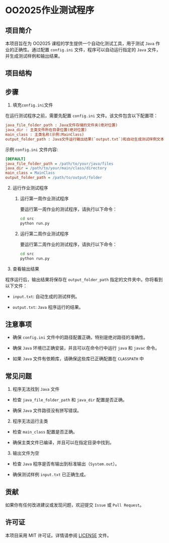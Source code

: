 # OO2025作业测试程序

## 项目简介

本项目旨在为 OO2025 课程的学生提供一个自动化测试工具，用于测试 `Java` 作业的正确性。通过配置 `config.ini` 文件，程序可以自动运行指定的 `Java` 文件，并生成测试样例和输出结果。

## 项目结构

## 步骤

1. 填充`config.ini`文件

在运行测试程序之前，需要先配置 `config.ini` 文件。该文件包含以下配置项：
```ini
java_file_folder_path : Java文件存储的文件夹(绝对位置)
java_dir : 主类文件所在目录位置(绝对位置)
main_class : 主类名称(示例:MainClass)
output_folder_path : Java文件运行输出结果(`output.txt`)和自动生成测试样例文本(`input.txt`)所在文件夹位置(绝对位置)
```
 
示例 `config.ini` 文件内容:

```ini
[DEFAULT]
java_file_folder_path = /path/to/your/java/files
java_dir = /path/to/your/main/class/directory
main_class = MainClass
output_folder_path = /path/to/output/folder
```
2. 运行作业测试程序
   1.  运行第一周作业测试程序

        要运行第一周作业的测试程序，请执行以下命令：
        
          ``` bash
        cd src
        python run.py
          ```

   2. 运行第二周作业测试程序

        要运行第二周作业的测试程序，请执行以下命令：

        ``` bash
        cd src
        python run.py
        ```
      
3. 查看输出结果

程序运行后，输出结果将保存在 `output_folder_path` 指定的文件夹中。你将看到以下文件：

- `input.txt`: 自动生成的测试样例。

- `output.txt`: `Java` 程序运行的结果。

## 注意事项

- 确保 `config.ini` 文件中的路径配置正确，特别是绝对路径的准确性。

- 确保 `Java` 环境已正确安装，并且可以在命令行中运行 `java` 和 `javac` 命令。

- 如果 `Java` 文件有依赖库，请确保这些库已正确配置在 `CLASSPATH` 中

## 常见问题

   1. 程序无法找到 `Java` 文件
   
   - 检查 `java_file_folder_path` 和 `java_dir` 配置是否正确。
   
   - 确保 `Java` 文件路径没有拼写错误。

   2. 程序无法运行主类
   
   - 检查 `main_class` 配置是否正确。

   - 确保主类文件已编译，并且可以在指定目录中找到。

   3. 输出文件为空
   
   - 检查 `Java` 程序是否有输出到标准输出（`System.out`）。
   
   - 确保测试样例 `input.txt` 已正确生成。

## 贡献

如果你有任何改进建议或发现问题，欢迎提交 `Issue` 或 `Pull Request`。

## 许可证

本项目采用 MIT 许可证。详情请参阅 [LICENSE](https://github.com/meteor041/OO_2025_judge/blob/main/LICENSE) 文件。
